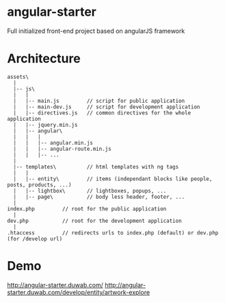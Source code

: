 # angular-starter
Full initialized front-end project based on angularJS framework

# Architecture

```
assets\
  |
  |-- js\
  |   |
  |   |-- main.js         // script for public application
  |   |-- main-dev.js     // script for development application
  |   |-- directives.js   // common directives for the whole application
  |   |-- jquery.min.js
  |   |-- angular\
  |   |   |
  |   |   |-- angular.min.js
  |   |   |-- angular-route.min.js
  |   |   |-- ...
  |
  |-- templates\          // html templates with ng tags
  |   |
  |   |-- entity\         // items (independant blocks like people, posts, products, ...)
  |   |-- lightbox\       // lightboxes, popups, ...
  |   |-- page\           // body less header, footer, ...
  |
index.php         // root for the public application
  |
dev.php           // root for the development application
  |
.htaccess         // redirects urls to index.php (default) or dev.php (for /develop url)
```

# Demo
http://angular-starter.duwab.com/
http://angular-starter.duwab.com/develop/entity/artwork-explore
